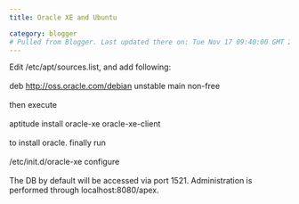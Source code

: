 ```yaml
---
title: Oracle XE and Ubuntu

category: blogger
# Pulled from Blogger. Last updated there on: Tue Nov 17 09:40:00 GMT 2009
---
```

Edit /etc/apt/sources.list, and add following:<br /><br />deb http://oss.oracle.com/debian unstable main non-free<br /><br />then execute<br /><br />aptitude install oracle-xe oracle-xe-client<br /><br />to install oracle. finally run<br /><br />/etc/init.d/oracle-xe configure<br /><br />The DB by default will be accessed via port 1521. Administration is performed through localhost:8080/apex.
